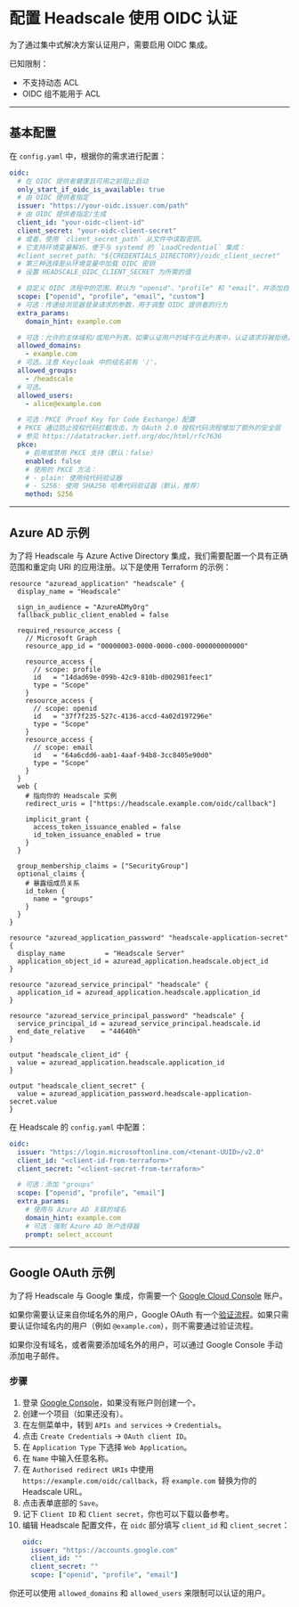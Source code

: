 # 配置 Headscale 使用 OIDC 认证

为了通过集中式解决方案认证用户，需要启用 OIDC 集成。

已知限制：

- 不支持动态 ACL
- OIDC 组不能用于 ACL

---

## 基本配置

在 `config.yaml` 中，根据你的需求进行配置：

```yaml title="config.yaml"
oidc:
  # 在 OIDC 提供者健康且可用之前阻止启动
  only_start_if_oidc_is_available: true
  # 由 OIDC 提供者指定
  issuer: "https://your-oidc.issuer.com/path"
  # 由 OIDC 提供者指定/生成
  client_id: "your-oidc-client-id"
  client_secret: "your-oidc-client-secret"
  # 或者，使用 `client_secret_path` 从文件中读取密钥。
  # 它支持环境变量解析，便于与 systemd 的 `LoadCredential` 集成：
  #client_secret_path: "${CREDENTIALS_DIRECTORY}/oidc_client_secret"
  # 第三种选择是从环境变量中加载 OIDC 密钥
  # 设置 HEADSCALE_OIDC_CLIENT_SECRET 为所需的值

  # 自定义 OIDC 流程中的范围，默认为 "openid"、"profile" 和 "email"，并添加自定义查询参数
  scope: ["openid", "profile", "email", "custom"]
  # 可选：传递给浏览器登录请求的参数，用于调整 OIDC 提供者的行为
  extra_params:
    domain_hint: example.com

  # 可选：允许的主体域和/或用户列表。如果认证用户的域不在此列表中，认证请求将被拒绝。
  allowed_domains:
    - example.com
  # 可选。注意 Keycloak 中的组名前有 '/'。
  allowed_groups:
    - /headscale
  # 可选。
  allowed_users:
    - alice@example.com

  # 可选：PKCE（Proof Key for Code Exchange）配置
  # PKCE 通过防止授权代码拦截攻击，为 OAuth 2.0 授权代码流程增加了额外的安全层
  # 参见 https://datatracker.ietf.org/doc/html/rfc7636
  pkce:
    # 启用或禁用 PKCE 支持（默认：false）
    enabled: false
    # 使用的 PKCE 方法：
    # - plain: 使用纯代码验证器
    # - S256: 使用 SHA256 哈希代码验证器（默认，推荐）
    method: S256
```

---

## Azure AD 示例

为了将 Headscale 与 Azure Active Directory 集成，我们需要配置一个具有正确范围和重定向 URI 的应用注册。以下是使用 Terraform 的示例：

```hcl title="terraform.hcl"
resource "azuread_application" "headscale" {
  display_name = "Headscale"

  sign_in_audience = "AzureADMyOrg"
  fallback_public_client_enabled = false

  required_resource_access {
    // Microsoft Graph
    resource_app_id = "00000003-0000-0000-c000-000000000000"

    resource_access {
      // scope: profile
      id   = "14dad69e-099b-42c9-810b-d002981feec1"
      type = "Scope"
    }
    resource_access {
      // scope: openid
      id   = "37f7f235-527c-4136-accd-4a02d197296e"
      type = "Scope"
    }
    resource_access {
      // scope: email
      id   = "64a6cdd6-aab1-4aaf-94b8-3cc8405e90d0"
      type = "Scope"
    }
  }
  web {
    # 指向你的 Headscale 实例
    redirect_uris = ["https://headscale.example.com/oidc/callback"]

    implicit_grant {
      access_token_issuance_enabled = false
      id_token_issuance_enabled = true
    }
  }

  group_membership_claims = ["SecurityGroup"]
  optional_claims {
    # 暴露组成员关系
    id_token {
      name = "groups"
    }
  }
}

resource "azuread_application_password" "headscale-application-secret" {
  display_name          = "Headscale Server"
  application_object_id = azuread_application.headscale.object_id
}

resource "azuread_service_principal" "headscale" {
  application_id = azuread_application.headscale.application_id
}

resource "azuread_service_principal_password" "headscale" {
  service_principal_id = azuread_service_principal.headscale.id
  end_date_relative    = "44640h"
}

output "headscale_client_id" {
  value = azuread_application.headscale.application_id
}

output "headscale_client_secret" {
  value = azuread_application_password.headscale-application-secret.value
}
```

在 Headscale 的 `config.yaml` 中配置：

```yaml title="config.yaml"
oidc:
  issuer: "https://login.microsoftonline.com/<tenant-UUID>/v2.0"
  client_id: "<client-id-from-terraform>"
  client_secret: "<client-secret-from-terraform>"

  # 可选：添加 "groups"
  scope: ["openid", "profile", "email"]
  extra_params:
    # 使用与 Azure AD 关联的域名
    domain_hint: example.com
    # 可选：强制 Azure AD 账户选择器
    prompt: select_account
```

---

## Google OAuth 示例

为了将 Headscale 与 Google 集成，你需要一个 [Google Cloud Console](https://console.cloud.google.com) 账户。

如果你需要认证来自你域名外的用户，Google OAuth 有一个[验证流程](https://support.google.com/cloud/answer/9110914?hl=en)。如果只需要认证你域名内的用户（例如 `@example.com`），则不需要通过验证流程。

如果你没有域名，或者需要添加域名外的用户，可以通过 Google Console 手动添加电子邮件。

### 步骤

1. 登录 [Google Console](https://console.cloud.google.com)，如果没有账户则创建一个。
2. 创建一个项目（如果还没有）。
3. 在左侧菜单中，转到 `APIs and services` -> `Credentials`。
4. 点击 `Create Credentials` -> `OAuth client ID`。
5. 在 `Application Type` 下选择 `Web Application`。
6. 在 `Name` 中输入任意名称。
7. 在 `Authorised redirect URIs` 中使用 `https://example.com/oidc/callback`，将 `example.com` 替换为你的 Headscale URL。
8. 点击表单底部的 `Save`。
9. 记下 `Client ID` 和 `Client secret`，你也可以下载以备参考。
10. 编辑 Headscale 配置文件，在 `oidc` 部分填写 `client_id` 和 `client_secret`：
    ```yaml title="config.yaml"
    oidc:
      issuer: "https://accounts.google.com"
      client_id: ""
      client_secret: ""
      scope: ["openid", "profile", "email"]
    ```

你还可以使用 `allowed_domains` 和 `allowed_users` 来限制可以认证的用户。